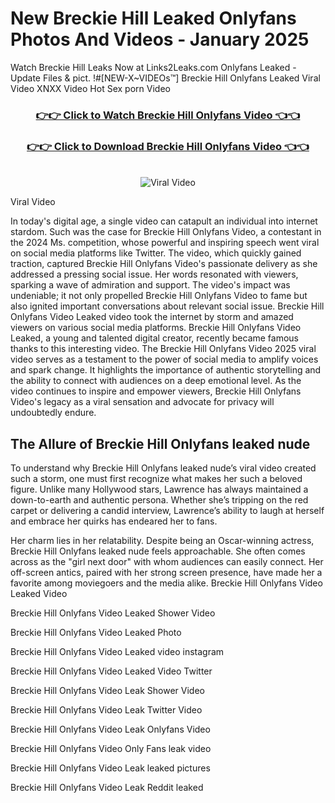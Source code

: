 # New Breckie Hill Leaked Onlyfans Photos And Videos - January 2025

Watch Breckie Hill Leaks Now at Links2Leaks.com Onlyfans Leaked - Update Files & pict. !#[NEW-X~VIDEOs™] Breckie Hill Onlyfans Leaked Viral Video XNXX Video Hot Sex porn Video
<br>
<div align="center">
<h3><a href="https://links2leaks.com/breckiehill" rel="nofollow">👉👉 Click to Watch Breckie Hill Onlyfans Video 👈👈</a></h3>
<h3><a href="https://links2leaks.com/breckiehill" rel="nofollow">👉👉 Click to Download Breckie Hill Onlyfans Video 👈👈</a></h3>
<br>
<a href="https://links2leaks.com/breckiehill" rel="nofollow"><img src="https://i.ibb.co/Gkj2r4b/banner.png" alt="Viral Video" style="max-width: 100%; display: inline-block;" data-target="animated-imageImage"></a>
</div>

Viral Video

In today's digital age, a single video can catapult an individual into internet stardom. Such was the case for Breckie Hill Onlyfans Video, a contestant in the 2024 Ms. competition, whose powerful and inspiring speech went viral on social media platforms like Twitter.
The video, which quickly gained traction, captured Breckie Hill Onlyfans Video's passionate delivery as she addressed a pressing social issue. Her words resonated with viewers, sparking a wave of admiration and support. The video's impact was undeniable; it not only propelled Breckie Hill Onlyfans Video to fame but also ignited important conversations about relevant social issue.
Breckie Hill Onlyfans Video Leaked video took the internet by storm and amazed viewers on various social media platforms. Breckie Hill Onlyfans Video Leaked, a young and talented digital creator, recently became famous thanks to this interesting video.
The Breckie Hill Onlyfans Video 2025 viral video serves as a testament to the power of social media to amplify voices and spark change. It highlights the importance of authentic storytelling and the ability to connect with audiences on a deep emotional level. As the video continues to inspire and empower viewers, Breckie Hill Onlyfans Video's legacy as a viral sensation and advocate for privacy will undoubtedly endure.

<h2>The Allure of Breckie Hill Onlyfans leaked nude</h2>


To understand why Breckie Hill Onlyfans leaked nude’s viral video created such a storm, one must first recognize what makes her such a beloved figure. Unlike many Hollywood stars, Lawrence has always maintained a down-to-earth and authentic persona. Whether she’s tripping on the red carpet or delivering a candid interview, Lawrence’s ability to laugh at herself and embrace her quirks has endeared her to fans.

Her charm lies in her relatability. Despite being an Oscar-winning actress, Breckie Hill Onlyfans leaked nude feels approachable. She often comes across as the "girl next door" with whom audiences can easily connect. Her off-screen antics, paired with her strong screen presence, have made her a favorite among moviegoers and the media alike.
Breckie Hill Onlyfans Video Leaked Video

Breckie Hill Onlyfans Video Leaked Shower Video

Breckie Hill Onlyfans Video Leaked Photo

Breckie Hill Onlyfans Video Leaked video instagram

Breckie Hill Onlyfans Video Leaked Video Twitter

Breckie Hill Onlyfans Video Leak Shower Video

Breckie Hill Onlyfans Video Leak Twitter Video

Breckie Hill Onlyfans Video Leak Onlyfans Video

Breckie Hill Onlyfans Video Only Fans leak video

Breckie Hill Onlyfans Video Leak leaked pictures

Breckie Hill Onlyfans Video Leak Reddit leaked